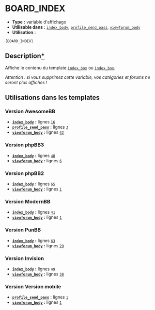 # BOARD_INDEX
* __Type__ __:__ variable d'affichage
* __Utilisable dans__ __:__ [`index_body`](../tpl/index_body.md#readme), [`profile_send_pass`](../tpl/profile_send_pass.md#readme), [`viewforum_body`](../tpl/viewforum_body.md#readme)
* __Utilisation__ __:__

```smarty
{BOARD_INDEX}
```

## Description[*](https://fa-tvars.appspot.com/var/BOARD_INDEX)
Affiche le contenu du template [`index_box`](../tpl/index_box.md#readme) ou [`index_box`](../tpl/index_box.md#readme).

*Attention : si vous supprimez cette variable, vos catégories et forums ne seront plus affichés !*

## Utilisations dans les templates

### Version AwesomeBB
* __[`index_body`](../tpl/index_body.md#readme)__ __:__ lignes [`16`](../src/awesomebb/index_body.tpl#L16)
* __[`profile_send_pass`](../tpl/profile_send_pass.md#readme)__ __:__ lignes [`3`](../src/awesomebb/profile_send_pass.tpl#L3)
* __[`viewforum_body`](../tpl/viewforum_body.md#readme)__ __:__ lignes [`42`](../src/awesomebb/viewforum_body.tpl#L42)

### Version phpBB3
* __[`index_body`](../tpl/index_body.md#readme)__ __:__ lignes [`48`](../src/prosilver/index_body.tpl#L48)
* __[`viewforum_body`](../tpl/viewforum_body.md#readme)__ __:__ lignes [`6`](../src/prosilver/viewforum_body.tpl#L6)

### Version phpBB2
* __[`index_body`](../tpl/index_body.md#readme)__ __:__ lignes [`65`](../src/subsilver/index_body.tpl#L65)
* __[`viewforum_body`](../tpl/viewforum_body.md#readme)__ __:__ lignes [`1`](../src/subsilver/viewforum_body.tpl#L1)

### Version ModernBB
* __[`index_body`](../tpl/index_body.md#readme)__ __:__ lignes [`41`](../src/modernbb/index_body.tpl#L41)
* __[`viewforum_body`](../tpl/viewforum_body.md#readme)__ __:__ lignes [`1`](../src/modernbb/viewforum_body.tpl#L1)

### Version PunBB
* __[`index_body`](../tpl/index_body.md#readme)__ __:__ lignes [`63`](../src/punbb/index_body.tpl#L63)
* __[`viewforum_body`](../tpl/viewforum_body.md#readme)__ __:__ lignes [`29`](../src/punbb/viewforum_body.tpl#L29)

### Version Invision
* __[`index_body`](../tpl/index_body.md#readme)__ __:__ lignes [`49`](../src/invision/index_body.tpl#L49)
* __[`viewforum_body`](../tpl/viewforum_body.md#readme)__ __:__ lignes [`38`](../src/invision/viewforum_body.tpl#L38)

### Version Version mobile
* __[`profile_send_pass`](../tpl/profile_send_pass.md#readme)__ __:__ lignes [`1`](../src/mobile/profile_send_pass.tpl#L1)
* __[`viewforum_body`](../tpl/viewforum_body.md#readme)__ __:__ lignes [`1`](../src/mobile/viewforum_body.tpl#L1)

